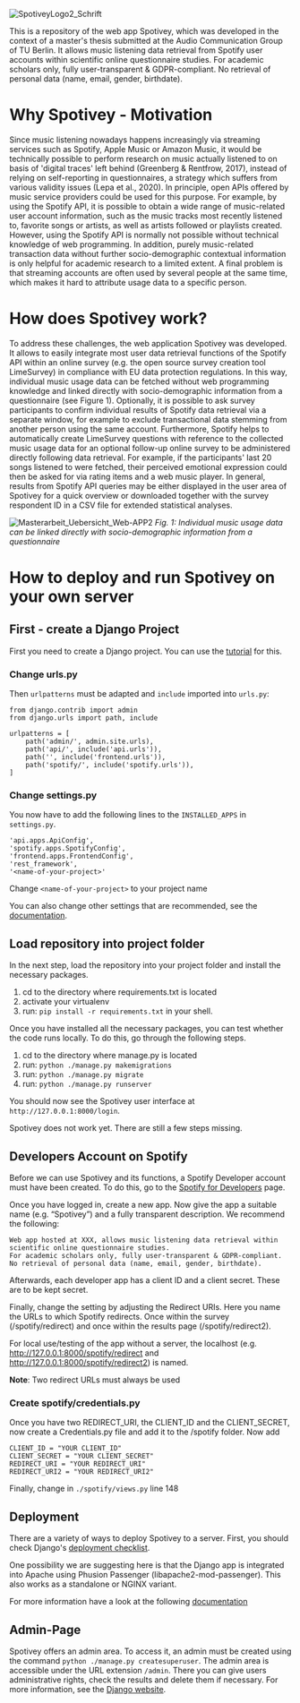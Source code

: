![SpotiveyLogo2_Schrift](https://user-images.githubusercontent.com/95614774/224396409-3550cd2c-9f98-4b0b-aac5-be93f7406077.svg)
<!--- ![TU Berlin Logo](https://upload.wikimedia.org/wikipedia/commons/2/2e/Logo_der_Technischen_Universit%C3%A4t_Berlin.svg)
![AKT-Logo](https://www.static.tu.berlin/fileadmin/www/_processed_/2/1/csm_logo_grau-schwarz_03df69556e.png)

# Spotivey--->
This is a repository of the web app Spotivey, which was developed in the context of a master's thesis submitted at the Audio Communication Group of TU Berlin. It allows music listening data retrieval from Spotify user accounts within scientific online questionnaire studies. For academic scholars only, fully user-transparent & GDPR-compliant. No retrieval of personal data (name, email, gender, birthdate).

# Why Spotivey - Motivation
Since music listening nowadays happens increasingly via streaming services such as Spotify, Apple Music or Amazon Music, it would be technically possible to perform research on music actually listened to on basis of 'digital traces' left behind (Greenberg & Rentfrow, 2017), instead of relying on self-reporting in questionnaires, a strategy which suffers from various validity issues (Lepa et al., 2020). In principle, open APIs offered by music service providers could be used for this purpose. For example, by using the Spotify API, it is possible to obtain a wide range of music-related user account information, such as the music tracks most recently listened to, favorite songs or artists, as well as artists followed or playlists created. However, using the Spotify API is normally not possible without technical knowledge of web programming. In addition, purely music-related transaction data without further socio-demographic contextual information is only helpful for academic research to a limited extent. A final problem is that streaming accounts are often used by several people at the same time, which makes it hard to attribute usage data to a specific person.

# How does Spotivey work?
To address these challenges, the web application Spotivey was developed. It allows to easily integrate most user data retrieval functions of the Spotify API within an online survey (e.g. the open source survey creation tool LimeSurvey) in compliance with EU data protection regulations. In this way, individual music usage data can be fetched without web programming knowledge and linked directly with socio-demographic information from a questionnaire (see Figure 1). Optionally, it is possible to ask survey participants to confirm individual results of Spotify data retrieval via a separate window, for example to exclude transactional data stemming from another person using the same account. Furthermore, Spotify helps to automatically create LimeSurvey questions with reference to the collected music usage data for an optional follow-up online survey to be administered directly following data retrieval. For example, if the participants' last 20 songs listened to were fetched, their perceived emotional expression could then be asked for via rating items and a web music player. In general, results from Spotify API queries may be either displayed in the user area of Spotivey for a quick overview or downloaded together with the survey respondent ID in a CSV file for extended statistical analyses.

![Masterarbeit_Uebersicht_Web-APP2](https://user-images.githubusercontent.com/95614774/216023852-c8596050-834c-477b-ae19-ebd95b160bed.svg)
*Fig. 1: Individual music usage data can be linked directly with socio-demographic information from a questionnaire*

# How to deploy and run Spotivey on your own server
## First - create a Django Project
First you need to create a Django project. 
You can use the [tutorial](https://code.visualstudio.com/docs/python/tutorial-django) for this. 

### Change urls.py
Then ```urlpatterns``` must be adapted and ```include``` imported into ```urls.py```:

```
from django.contrib import admin
from django.urls import path, include

urlpatterns = [
    path('admin/', admin.site.urls),
    path('api/', include('api.urls')),
    path('', include('frontend.urls')),
    path('spotify/', include('spotify.urls')),
]
```

### Change settings.py
You now have to add the following lines to the ```INSTALLED_APPS``` in ```settings.py```.

```
'api.apps.ApiConfig',
'spotify.apps.SpotifyConfig',
'frontend.apps.FrontendConfig',
'rest_framework',
'<name-of-your-project>'
```

Change ```<name-of-your-project>``` to your project name

You can also change other settings that are recommended, see the [documentation](https://docs.djangoproject.com/en/4.1/ref/settings/).

## Load repository into project folder

In the next step, load the repository into your project folder and install the necessary packages.

1. cd to the directory where requirements.txt is located
2. activate your virtualenv
3. run: ```pip install -r requirements.txt``` in your shell.

Once you have installed all the necessary packages, you can test whether the code runs locally. To do this, go through the following steps.

1. cd to the directory where manage.py is located
2. run: ```python ./manage.py makemigrations```
3. run: ```python ./manage.py migrate```
4. run: ```python ./manage.py runserver```

You should now see the Spotivey user interface at ```http://127.0.0.1:8000/login```.

Spotivey does not work yet. 
There are still a few steps missing.

## Developers Account on Spotify

Before we can use Spotivey and its functions, a Spotify Developer account must have been created.
To do this, go to the [Spotify for Developers](https://developer.spotify.com/dashboard/) page.

Once you have logged in, create a new app. 
Now give the app a suitable name (e.g. “Spotivey”) and a fully transparent description. We recommend the following:

```
Web app hosted at XXX, allows music listening data retrieval within scientific online questionnaire studies. 
For academic scholars only, fully user-transparent & GDPR-compliant. 
No retrieval of personal data (name, email, gender, birthdate).
```

Afterwards, each developer app has a client ID and a client secret. 
These are to be kept secret.

Finally, change the setting by adjusting the Redirect URIs. Here you name the URLs to which Spotify redirects. Once within the survey (<YOUR-SERVER>/spotify/redirect) and once within the results page (<YOUR-SERVER>/spotify/redirect2).

For local use/testing of the app without a server, the localhost (e.g. http://127.0.0.1:8000/spotify/redirect and http://127.0.0.1:8000/spotify/redirect2) is named.

<b>Note</b>: Two redirect URLs must always be used

### Create spotify/credentials.py

Once you have two REDIRECT_URI, the CLIENT_ID and the CLIENT_SECRET, now create a Credentials.py file and add it to the /spotify folder. 
Now add

```
CLIENT_ID = "YOUR CLIENT_ID"
CLIENT_SECRET = "YOUR CLIENT_SECRET"
REDIRECT_URI = "YOUR REDIRECT_URI"
REDIRECT_URI2 = "YOUR REDIRECT_URI2"
```

Finally, change in ```./spotify/views.py``` line 148

## Deployment
There are a variety of ways to deploy Spotivey to a server.
First, you should check Django's [deployment checklist](https://docs.djangoproject.com/en/4.1/howto/deployment/checklist/).

One possibility we are suggesting here is that the Django app is integrated into Apache using Phusion Passenger (libapache2-mod-passenger). 
This also works as a standalone or NGINX variant.

For more information have a look at the following [documentation](https://www.phusionpassenger.com/docs/advanced_guides/install_and_upgrade/apache/install/)
    
## Admin-Page
Spotivey offers an admin area. To access it, an admin must be created using the command ```python ./manage.py createsuperuser```.
The admin area is accessible under the URL extension ```/admin```.
There you can give users administrative rights, check the results and delete them if necessary.
For more information, see the [Django website](https://docs.djangoproject.com/en/4.1/ref/contrib/admin/).

